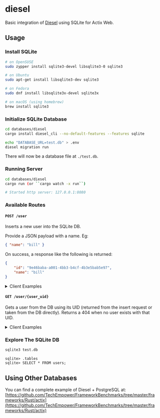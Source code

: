 # diesel

Basic integration of [Diesel](https://diesel.rs/) using SQLite for Actix Web.

## Usage

### Install SQLite

```sh
# on OpenSUSE
sudo zypper install sqlite3-devel libsqlite3-0 sqlite3

# on Ubuntu
sudo apt-get install libsqlite3-dev sqlite3

# on Fedora
sudo dnf install libsqlite3x-devel sqlite3x

# on macOS (using homebrew)
brew install sqlite3
```

### Initialize SQLite Database

```sh
cd databases/diesel
cargo install diesel_cli --no-default-features --features sqlite

echo "DATABASE_URL=test.db" > .env
diesel migration run
```

There will now be a database file at `./test.db`.

### Running Server

```sh
cd databases/diesel
cargo run (or ``cargo watch -x run``)

# Started http server: 127.0.0.1:8080
```

### Available Routes

#### `POST /user`

Inserts a new user into the SQLite DB.

Provide a JSON payload with a name. Eg:
```json
{ "name": "bill" }
```

On success, a response like the following is returned:
```json
{
    "id": "9e46baba-a001-4bb3-b4cf-4b3e5bab5e97",
    "name": "bill"
}
```

<details>
  <summary>Client Examples</summary>

  Using [HTTPie](https://httpie.org/):
  ```sh
  http POST localhost:8080/user name=bill
  ```

  Using cURL:
  ```sh
  curl -S -X POST --header "Content-Type: application/json" --data '{"name":"bill"}' http://localhost:8080/user
  ```
</details>

#### `GET /user/{user_uid}`

Gets a user from the DB using its UID (returned from the insert request or taken from the DB directly). Returns a 404 when no user exists with that UID.

<details>
  <summary>Client Examples</summary>

  Using [HTTPie](https://httpie.org/):
  ```sh
  http localhost:8080/user/9e46baba-a001-4bb3-b4cf-4b3e5bab5e97
  ```

  Using cURL:
  ```sh
  curl -S http://localhost:8080/user/9e46baba-a001-4bb3-b4cf-4b3e5bab5e97
  ```
</details>

### Explore The SQLite DB

```sh
sqlite3 test.db
```

```
sqlite> .tables
sqlite> SELECT * FROM users;
```


## Using Other Databases

You can find a complete example of Diesel + PostgreSQL at: [https://github.com/TechEmpower/FrameworkBenchmarks/tree/master/frameworks/Rust/actix](https://github.com/TechEmpower/FrameworkBenchmarks/tree/master/frameworks/Rust/actix)
